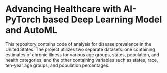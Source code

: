 # Advancing Healthcare with AI-PyTorch based Deep Learning Model and AutoML
This repository contains code of analysis for disease prevalence in the United States. The project utilizes two separate datasets: one containing estimates of chronic illness for various age groups, states, population, and health categories, and the other containing variables such as states, race, ten-year age groups, and population percentages.
